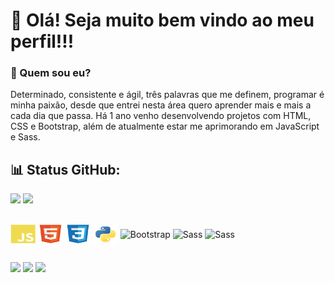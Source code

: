 # 👋 Olá! Seja muito bem vindo ao meu perfil!!!


### 👤 Quem sou eu?
Determinado, consistente e ágil, três palavras que me definem, programar é minha paixão, desde que 
entrei nesta área quero aprender mais e mais a cada dia que passa. Há 1 ano venho desenvolvendo projetos com HTML, CSS e Bootstrap, além de atualmente estar me aprimorando em JavaScript e Sass.

## 📊 Status GitHub:
<div>

  <img
    height="180em"
    src="https://github-readme-stats.vercel.app/api?username=joao-gabriel-herrera&show_icons=true&theme=outrun&include_all_commits=false&count_private=false"
  />
  <img
    height="180em"
    src="https://github-readme-stats.vercel.app/api/top-langs/?username=joao-gabriel-herrera&layout=compact&langs_count=16&theme=outrun"
  />
</div>

<div style="display: inline_block"><br>
  <img align="center" alt="Javascript" height="30" width="40" src="https://raw.githubusercontent.com/devicons/devicon/master/icons/javascript/javascript-plain.svg">
  <img align="center" alt="HTML 5" height="30" width="40" src="https://raw.githubusercontent.com/devicons/devicon/master/icons/html5/html5-original.svg">
  <img align="center" alt="CSS 3" height="30" width="40" src="https://raw.githubusercontent.com/devicons/devicon/master/icons/css3/css3-original.svg">
  <img align="center" alt="Python" height="30" width="40" src="https://raw.githubusercontent.com/devicons/devicon/master/icons/python/python-original.svg">
  <img align="center" alt="Bootstrap" height="30" width="40" src="https://cdn.jsdelivr.net/gh/devicons/devicon/icons/bootstrap/bootstrap-original.svg" />
  <img align="center" alt="Sass" height="30" width="40" src="https://cdn.jsdelivr.net/gh/devicons/devicon/icons/sass/sass-original.svg" /> 
  <img align="center" alt="Sass" height="30" width="40" src="https://cdn.jsdelivr.net/gh/devicons/devicon/icons/git/git-original.svg"/> 
</div>

##

<div> 
  <a href ="mailto:contatoportfolio.joao@gmail.com"><img src="https://img.shields.io/badge/Gmail-D14836?style=for-the-badge&logo=gmail&logoColor=white"></a>
  <a href="https://joaoherrera.vercel.app/" target="_blank"><img src="https://img.shields.io/badge/Vercel-000000?style=for-the-badge&logo=vercel&logoColor=white"></a> 
  <a href="https://www.linkedin.com/in/joaoherrera" target="_blank"><img src="https://img.shields.io/badge/-LinkedIn-%230077B5?style=for-the-badge&logo=linkedin&logoColor=white" target="_blank"></a> 
  
  
</div>
